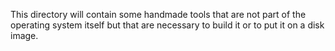 This directory will contain some handmade tools that are not part of the
operating system itself but that are necessary to build it or to put it on a
disk image.
